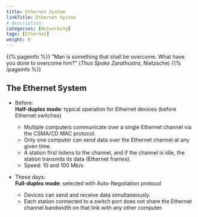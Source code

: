 ```yaml
---
title: Ethernet System
linkTitle: Ethernet System
# description: 
categories: [Networking]
tags: [Ethernet]
weight: 8
---
```



{{% pageinfo %}}
"Man is something that shall be overcome. What have you done to overcome him?" (_Thus Spoke Zarathustra_, Nietzsche)
{{% /pageinfo %}}


## The Ethernet System

* Before:   
    **Half-duplex mode**: typical operation for Ethernet devices (before Ethernet switches)

    * Multiple computers communicate over a single Ethernet channel via the CSMA/CD MAC protocol.   
    * Only one computer can send data over the Ethernet channel at any given time.  
    * A station first listens to the channel, and if the channel is idle, the station transmits its data (Ethernet frames).
    * Speed: 10 and 100 Mb/s



* These days:  
    **Full-duplex mode**: selected with Auto-Negotiation protocol

    * Devices can send and receive data simultaneously.  
    * Each station connected to a switch port does not share the Ethernet channel bandwidth on that link with any other computer.
